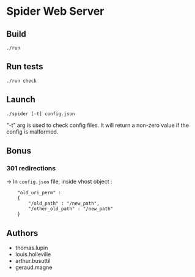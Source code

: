 # Spider Web Server

## Build
```
./run
```

## Run tests
```
./run check
```

## Launch
```
./spider [-t] config.json
```
"-t" arg is used to check config files. It will return a non-zero value
if the config is malformed.

## Bonus
### 301 redirections
-> In `config.json` file, inside vhost object :
```
    "old_uri_perm" :
    {
        "/old_path" : "/new_path",
        "/other_old_path" : "/new_path"
    }
```

## Authors
* thomas.lupin
* louis.holleville
* arthur.busuttil
* geraud.magne
